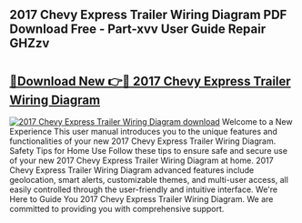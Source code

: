 ## 2017 Chevy Express Trailer Wiring Diagram PDF Download Free - Part-xvv User Guide Repair GHZzv

# <h2><a href="http://dfq8ba.blite.top/?on=2017+Chevy+Express+Trailer+Wiring+Diagram">🔗Download New 👉🔴 2017 Chevy Express Trailer Wiring Diagram</a></h2>

[![2017 Chevy Express Trailer Wiring Diagram download](https://i.imgur.com/lujVjoI.png)](http://dfq8ba.blite.top/?on=2017+Chevy+Express+Trailer+Wiring+Diagram)
Welcome to a New Experience This user manual introduces you to the unique features and functionalities of your new 2017 Chevy Express Trailer Wiring Diagram. Safety Tips for Home Use Follow these tips to ensure safe and secure use of your new 2017 Chevy Express Trailer Wiring Diagram at home. 2017 Chevy Express Trailer Wiring Diagram advanced features include geolocation, smart alerts, customizable themes, and multi-user access, all easily controlled through the user-friendly and intuitive interface. We're Here to Guide You 2017 Chevy Express Trailer Wiring Diagram. We are committed to providing you with comprehensive support.
